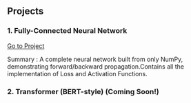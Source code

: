 ## Projects

### 1. Fully-Connected Neural Network

[Go to Project](/Neural-Network-From-Scratch/)

Summary : A complete neural network built from only NumPy, demonstrating forward/backward propagation.Contains all the implementation of Loss and Activation Functions.

### 2. Transformer (BERT-style) (Coming Soon!)
